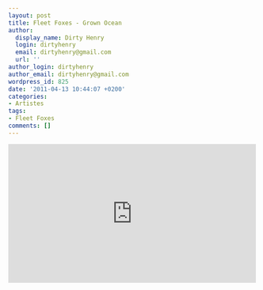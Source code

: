 ```yaml
---
layout: post
title: Fleet Foxes - Grown Ocean
author:
  display_name: Dirty Henry
  login: dirtyhenry
  email: dirtyhenry@gmail.com
  url: ''
author_login: dirtyhenry
author_email: dirtyhenry@gmail.com
wordpress_id: 825
date: '2011-04-13 10:44:07 +0200'
categories:
- Artistes
tags:
- Fleet Foxes
comments: []
---
```

<iframe src="http://player.vimeo.com/video/21577557?title=0&amp;byline=0&amp;portrait=0&amp;color=ebe8cd" width="500" height="281" frameborder="0"></iframe>
